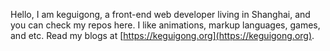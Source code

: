 Hello, I am keguigong, a front-end web developer living in Shanghai, and you can check my repos here. I like animations, markup languages, games, and etc. Read my blogs at [https://keguigong.org](https://keguigong.org).
